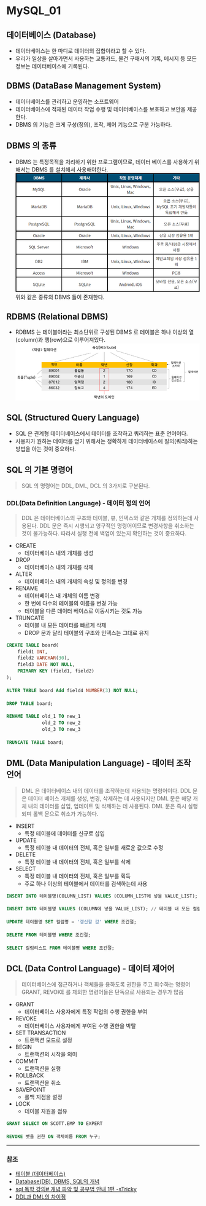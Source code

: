 # MySQL_01

## 데이터베이스 (Database)
 * 데이터베이스는 한 마디로 데이터의 집합이라고 할 수 있다.
 * 우리가 일상을 살아가면서 사용하는 교통카드, 물건 구매시의 기록, 메시지 등 모든 정보는 데이터베이스에 기록된다.

## DBMS (DataBase Management System)
 * 데이터베이스를 관리하고 운영하는 소프트웨어
 * 데이터베이스에 적재된 데이터 작업 수행 및 데이터베이스를 보호하고 보안을 제공한다.
 * DBMS 의 기능은 크게 구성(정의), 조작, 제어 기능으로 구분 가능하다.

## DBMS 의 종류
* DBMS 는 특정목적을 처리하기 위한 프로그램이므로, 데이터 베이스를 사용하기 위해서는 DBMS 를 설치해서 사용해야한다.
![MySQL_01_1.png](image%2FMySQL_01_1.png)
위와 같은 종류의 DBMS 들이 존재한다.

## RDBMS (Relational DBMS)
* RDBMS 는 테이블이라는 최소단위로 구성된 DBMS 로 테이블은 하나 이상의 열(column)과 행(row)으로 이루어져있다.
![MySQL_01_2.png](image%2FMySQL_01_2.png)

## SQL (Structured Query Language)
* SQL 은 관계형 데이터베이스에서 데이터를 조작하고 쿼리하는 표준 언어이다.
* 사용자가 원하는 데이터를 얻기 위해서는 정확하게 데이터베이스에 질의(쿼리)하는 방법을 아는 것이 중요하다.

## SQL 의 기본 명령어
> SQL 의 명령어는 DDL, DML, DCL 의 3가지로 구분된다.

### DDL(Data Definition Language) - 데이터 정의 언어
> DDL 은 데이터베이스의 구조와 테이블, 뷰, 인덱스와 같은 개체를 정의하는데 사용된다.
> DDL 문은 즉시 시행되고 영구적인 명령어이므로 변경사항을 취소하는 것이 불가능하다.
> 따라서 실행 전에 백업이 있는지 확인하는 것이 중요하다.
* CREATE
   * 데이터베이스 내의 개체를 생성
* DROP
   * 데이터베이스 내의 개체를 삭제
* ALTER
   * 데이터베이스 내의 개체의 속성 및 정의를 변경 
* RENAME
   * 데이터베이스 내 개체의 이름 변경
   * 한 번에 다수의 테이블의 이름을 변경 가능
   * 테이블을 다른 데이터 베이스로 이동시키는 것도 가능
* TRUNCATE
   * 테이블 내 모든 데이터를 빠르게 삭제 
   * DROP 문과 달리 테이블의 구조와 인덱스는 그대로 유지
```sql
CREATE TABLE board(
    field1 INT,
    field2 VARCHAR(30),
    field3 DATE NOT NULL,
    PRIMARY KEY (field1, field2)
);

ALTER TABLE board Add field4 NUMBER(3) NOT NULL;

DROP TABLE board;

RENAME TABLE old_1 TO new_1
             old_2 TO new_2
             old_3 TO new_3
    
TRUNCATE TABLE board;
```

## DML (Data Manipulation Language) - 데이터 조작 언어
> DML 은 데이터베이스 내의 데이터를 조작하는데 사용되는 명령어이다.
> DDL 문은 데이터 베이스 개체를 생성, 변경, 삭제하는 데 사용되지만 DML 문은 해당 개체 내의 데이터를 삽입, 업데이트 및 삭제하는 데 사용된다.
> DML 문은 즉시 실행되며 롤백 문으로 취소가 가능하다.
* INSERT
   * 특정 테이블에 데이터를 신규로 삽입
* UPDATE
   * 특정 테이블 내 데이터의 전체, 혹은 일부를 새로운 값으로 수정
* DELETE
   * 특정 테이블 내 데이터의 전체, 혹은 일부를 삭제
* SELECT
   * 특정 테이블 내 데이터의 전체, 혹은 일부를 획득 
   * 주로 하나 이상의 테이블에서 데이터를 검색하는데 사용
```sql
INSERT INTO 테이블명(COLUMN_LIST) VALUES (COLUMN_LIST에 넣을 VALUE_LIST); // 특정 컬럼을 선택하여 입력

INSERT INTO 테이블명 VALUES (COLUMN에 넣을 VALUE_LIST); // 테이블 내 모든 컬럼에 값을 입력

UPDATE 테이블명 SET 컬럼명 = '갱신할 값' WHERE 조건절;

DELETE FROM 테이블명 WHERE 조건절;

SELECT 컬럼리스트 FROM 테이블명 WHERE 조건절;
```
## DCL (Data Control Language) - 데이터 제어어
> 데이터베이스에 접근하거나 객체들을 용하도록 권한을 주고 회수하는 명령어
> GRANT, REVOKE 를 제외한 명령어들은 단독으로 사용되는 경우가 많음
* GRANT
   * 데이터베이스 사용자에게 특정 작업의 수행 권한을 부여
* REVOKE
   * 데이터베이스 사용자에게 부여된 수행 권한을 박탈
* SET TRANSACTION
   * 트랜잭션 모드로 설정
* BEGIN
   * 트랜잭션의 시작을 의미
* COMMIT 
   * 트랜잭션을 실행
* ROLLBACK
   * 트랜잭션을 취소
* SAVEPOINT
   * 롤백 지점을 설정
* LOCK
   * 테이블 자원을 점유
```sql
GRANT SELECT ON SCOTT.EMP TO EXPERT

REVOKE 뺏을 권한 ON 객체이름 FROM 누구;
```
---
### 참조
* [테이블 (데이터베이스)](http://wiki.hash.kr/index.php/%ED%85%8C%EC%9D%B4%EB%B8%94_%28%EB%8D%B0%EC%9D%B4%ED%84%B0%EB%B2%A0%EC%9D%B4%EC%8A%A4%29)
* [Database(DB), DBMS, SQL의 개념](https://hongong.hanbit.co.kr/%EB%8D%B0%EC%9D%B4%ED%84%B0%EB%B2%A0%EC%9D%B4%EC%8A%A4-%EC%9D%B4%ED%95%B4%ED%95%98%EA%B8%B0-databasedb-dbms-sql%EC%9D%98-%EA%B0%9C%EB%85%90/)
* [sql 독학 강의# 개념 파악 및 공부법 안내 1편 -sTricky](https://stricky.tistory.com/202)
* [DDL과 DML의 차이점](https://appmaster.io/ko/blog/ddlgwa-dmlyi-caijeom)